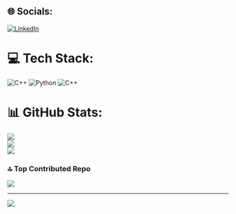 
## 🌐 Socials:
[![LinkedIn](https://img.shields.io/badge/LinkedIn-%230077B5.svg?logo=linkedin&logoColor=white)](https://linkedin.com/in/manish-pandey-260aab325) 

# 💻 Tech Stack:
![C++](https://img.shields.io/badge/c++-%2300599C.svg?style=for-the-badge&logo=c%2B%2B&logoColor=white) ![Python](https://img.shields.io/badge/python-3670A0?style=for-the-badge&logo=python&logoColor=ffdd54) ![C++](https://img.shields.io/badge/c++-%2300599C.svg?style=for-the-badge&logo=c%2B%2B&logoColor=white)
# 📊 GitHub Stats:
![](https://github-readme-stats.vercel.app/api?username=manish-pandey413&theme=dark&hide_border=false&include_all_commits=true&count_private=false)<br/>
![](https://github-readme-streak-stats.herokuapp.com/?user=manish-pandey413&theme=dark&hide_border=false)<br/>
![](https://github-readme-stats.vercel.app/api/top-langs/?username=manish-pandey413&theme=dark&hide_border=false&include_all_commits=true&count_private=false&layout=compact)

### 🔝 Top Contributed Repo
![](https://github-contributor-stats.vercel.app/api?username=manish-pandey413&limit=5&theme=dark&combine_all_yearly_contributions=true)

---
[![](https://visitcount.itsvg.in/api?id=manish-pandey413&icon=0&color=0)](https://visitcount.itsvg.in)

<!-- Proudly created with GPRM ( https://gprm.itsvg.in ) -->
